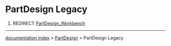 # PartDesign Legacy
1.  REDIRECT [PartDesign\_Workbench](PartDesign_Workbench.md)

---
[documentation index](../README.md) > [PartDesign](PartDesign_Workbench.md) > PartDesign Legacy
